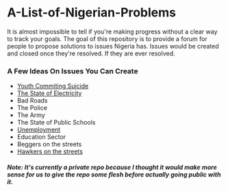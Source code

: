 # A-List-of-Nigerian-Problems
It is almost impossible to tell if you're making progress without a clear way to track your goals.
The goal of this repository is to provide a forum for people to propose solutions to issues Nigeria has. 
Issues would be created and closed once they're resolved. If they are ever resolved. 

### A Few Ideas On Issues You Can Create
- [Youth Commiting Suicide](https://github.com/beth-ife/A-List-of-Nigerian-Problems/issues/2)
- [The State of Electricity](https://github.com/beth-ife/A-List-of-Nigerian-Problems/issues/1)
- Bad Roads
- The Police
- The Army
- The State of Public Schools
- [Unemployment](https://github.com/beth-ife/A-List-of-Nigerian-Problems/issues/3)
- Education Sector
- Beggers on the streets
- [Hawkers on the streets](https://github.com/beth-ife/A-List-of-Nigerian-Problems/issues/4)

##### Note: It's currently a private repo because I thought it would make more sense for us to give the repo some flesh before actually going public with it. 
